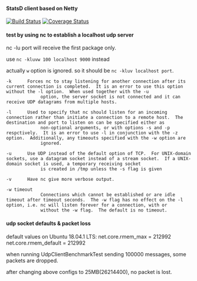 #### StatsD client based on Netty
[![Build Status](https://travis-ci.org/Nov11/statsd-client.svg?branch=master)](https://travis-ci.org/Nov11/statsd-client)
[![Coverage Status](https://coveralls.io/repos/github/Nov11/statsd-client/badge.svg?branch=master)](https://coveralls.io/github/Nov11/statsd-client?branch=master)


#### test by using nc to establish a localhost udp server

nc -lu port will receive the first package only.

use `nc -kluvw 100 localhost 9000` instead

actually `w` option is ignored. so it should be `nc -kluv localhost port`.
```
-k      Forces nc to stay listening for another connection after its current connection is completed.  It is an error to use this option without the -l option.  When used together with the -u
             option, the server socket is not connected and it can receive UDP datagrams from multiple hosts.

-l      Used to specify that nc should listen for an incoming connection rather than initiate a connection to a remote host.  The destination and port to listen on can be specified either as
             non-optional arguments, or with options -s and -p respctively.  It is an error to use -l in conjunction with the -z option.  Additionally, any timeouts specified with the -w option are
             ignored.
             
-u      Use UDP instead of the default option of TCP.  For UNIX-domain sockets, use a datagram socket instead of a stream socket.  If a UNIX-domain socket is used, a temporary receiving socket
             is created in /tmp unless the -s flag is given             

-v      Have nc give more verbose output.

-w timeout
             Connections which cannot be established or are idle timeout after timeout seconds.  The -w flag has no effect on the -l option, i.e. nc will listen forever for a connection, with or
             without the -w flag.  The default is no timeout.
```
#### udp socket defaults & packet loss
default values on Ubuntu 18.04.1 LTS:
net.core.rmem_max = 212992
net.core.rmem_default = 212992

when running UdpClientBenchmarkTest sending 100000 messages, some packets are dropped.

after changing above configs to 25MB(26214400), no packet is lost.
 